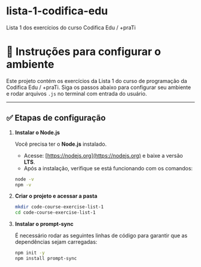 # lista-1-codifica-edu
Lista 1 dos exercícios do curso Codifica Edu / +praTi

# 📘 Instruções para configurar o ambiente

Este projeto contém os exercícios da Lista 1 do curso de programação da Codifica Edu / +praTi. 
Siga os passos abaixo para configurar seu ambiente e rodar arquivos `.js` no terminal com entrada do usuário.

---

## ✅ Etapas de configuração

1. **Instalar o Node.js**

   Você precisa ter o **Node.js** instalado.

   - Acesse: [https://nodejs.org](https://nodejs.org) e baixe a versão **LTS**.
   - Após a instalação, verifique se está funcionando com os comandos:

   ```bash
   node -v
   npm -v

2. **Criar o projeto e acessar a pasta**

   ```bash
   mkdir code-course-exercise-list-1
   cd code-course-exercise-list-1

3. **Instalar o prompt-sync**

   É necessário rodar as seguintes linhas de código para garantir que as dependências sejam carregadas:

   ```bash
   npm init -y
   npm install prompt-sync
